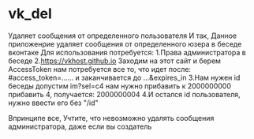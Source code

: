 # vk_del
Удаляет сообщения от определенного пользователя
И так, Данное приложенрие удаляет сообщения от определенного юзера в беседе вконтаке
Для использования потребуется:
1.Права администратора в беседе
2.https://vkhost.github.io Заходим на этот сайт и берем AccessToken нам потребуется все то, что идет после: #access_token=...... и заканчивается до ...&expires_in
3.Нам нужен id беседы допустим im?sel=c4 нам нужно прибавить к 2000000000 прибавить 4, получается: 2000000004
4.И остался id пользователя, нужно ввести его без "/id"

Впринципе все, Учтите, что невозможно удалять сообщения администратора, даже если вы создатель
